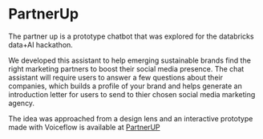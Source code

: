 # PartnerUp
The partner up is a prototype chatbot that was explored for the databricks data+AI hackathon. 

We developed this assistant to help emerging sustainable brands find the right marketing partners to boost their social media presence. The chat assistant will require users to answer a few questions about their companies, which builds a profile of your brand and helps generate an introduction letter for users to send to thier chosen social media marketing agency.

The idea was approached from a design lens and an interactive prototype made with Voiceflow is available at <a href="https://creator.voiceflow.com/prototype/648b8f7d02065e568f807c9a">PartnerUP</a>
